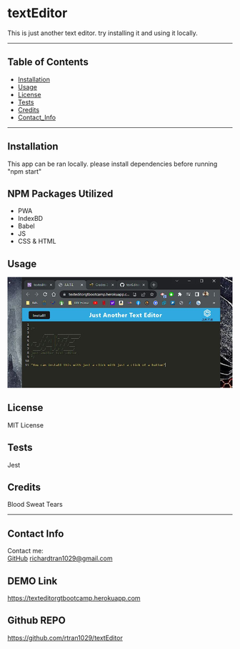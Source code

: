 # textEditor
This is just another text editor. try installing it and using it locally.

---

## Table of Contents
* [Installation](#installation)
* [Usage](#usage)
* [License](#license)
* [Tests](#tests)
* [Credits](#credits)
* [Contact_Info](#contact_info)

---

## Installation
This app can be ran locally. please install dependencies before running "npm start"

## NPM Packages Utilized
  * PWA
  * IndexBD
  * Babel
  * JS
  * CSS & HTML


## Usage
![Screenshot](./assets/img/Capture.JPG?raw=true "Screenshot")


## License
MIT License
## Tests
Jest
## Credits
Blood Sweat Tears

---

## Contact Info
Contact me: <br/>
[GitHub](https://github.com/rtran1029)
<richardtran1029@gmail.com>

## DEMO Link

https://texteditorgtbootcamp.herokuapp.com


## Github REPO

https://github.com/rtran1029/textEditor